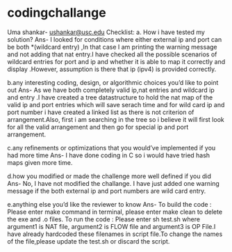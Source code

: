 # codingchallange

Uma shankar- ushankar@usc.edu
Checklist:
a. How i have tested my solution?
Ans- I looked for conditions where either external ip and port can be both *(wildcard entry) ,In that case I am printing the warning message and not adding that nat entry.I have checked all the possible scenarios of wildcard entries for port and ip and whether it is able to map it correctly and display .However, assumption is there that ip (ipv4) is provided correctly.

b.any interesting coding, design, or algorithmic choices you’d like to point out
Ans- As we have both completely valid ip,nat entries and wildcard ip and entry .I have created a tree datastructure to hold the nat map of the valid ip and port entries which will save serach time and for wild card ip and port number i have created a linked list as there is not criterion of arrangement.Also, first i am searching in the tree so i believe it will first look for all the valid arrangement and then go for special ip and port arrangement.

c.any refinements or optimizations that you would’ve implemented if you had more time
Ans- I have done coding in C so i would have tried hash maps given more time.

d.how you modified or made the challenge more well defined if you did
Ans- No, I have not modified the challange. I have just added one warning message if the both external ip and port numbers are wild card entry.

e.anything else you’d like the reviewer to know
Ans- To build the code : Please enter make command in terminal, please enter make clean to delete the exe and .o files.
	To run the code : Please enter sh test.sh where argument1 is NAT file, argument2 is FLOW file and argument3 is OP File.I have already hardcoded these filenames in script file.To change the names of the file,please update the test.sh or discard the script.
	 
